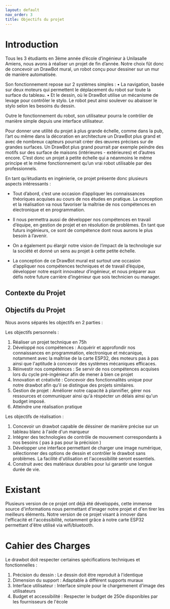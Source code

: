 ```yaml
---
layout: default
nav_order: 3
title: Objectifs du projet
---
```


# Introduction


Tous les 3 étudiants en 3ème année d’école d’ingénieur à Unilasalle Amiens, nous avons à réaliser un projet de fin d’année. Notre choix fût donc de concevoir un DrawBot mural, un robot conçu pour dessiner sur un mur de manière automatisée.

Son fonctionnement repose sur 2 systèmes simples :
•	La navigation, basée sur deux moteurs qui permettent le déplacement du robot sur toute la surface du tableau.
•	Et le dessin, où le DrawBot utilise un mécanisme de levage pour contrôler le stylo. Le robot peut ainsi soulever ou abaisser le stylo selon les besoins du dessin.

Outre le fonctionnement du robot, son utilisateur pourra le contrôler de manière simple depuis une interface utilisateur.

Pour donner une utilité du projet à plus grande échelle, comme dans la pub, l’art ou même dans la décoration en architecture un DrawBot plus grand et avec de nombreux capteurs pourrait créer des œuvres précises sur de grandes surfaces. Un DrawBot plus grand pourrait par exemple peindre des motifs sur des surface de maisons (intérieures - extérieures) et d’autres encore.
C’est donc un projet à petite échelle qui a néanmoins le même principe et le même fonctionnement qu’un vrai robot utilisable par des professionnels.

En tant qu’étudiants en ingénierie, ce projet présente donc plusieurs aspects intéressants :

  - Tout d’abord, c’est une occasion d’appliquer les connaissances théoriques acquises au cours de nos études en pratique. La conception et la réalisation va nous favoriser la maîtrise de nos compétences en électronique et en programmation.

  - Il nous permettra aussi de développer nos compétences en travail d’équipe, en gestion de projet et en résolution de problèmes. En tant que futurs ingénieurs, ce sont de compétence dont nous aurons le plus besoin à l’avenir.

  - On a également pu élargir notre vision de l’impact de la technologie sur la société et donné un sens au projet à cette petite échelle.

  - La conception de ce DrawBot mural est surtout une occasion d’appliquer nos compétences techniques et de travail d’équipe, développer notre esprit innovateur d’ingénieur, et nous préparer aux défis notre future carrière d’ingénieur que sois technicien ou manager.



## Contexte du Projet



## Objectifs du Projet

Nous avons séparés les objectifs en 2 parties :

Les objectifs personnels :

1. Réaliser un projet technique en 75h
2. Développé nos compétences : Acquérir et approfondir nos connaissances en programmation, electronique et mécanique, notamment avec la maîtrise de la carte ESP32, des moteurs pas à pas ainsi que l'aptitude à concevoir des systèmes mécaniques efficaces.
3. Réinvestir nos compétences : Se servir de nos compétences acquises lors du cycle pré-ingénieur afin de mener à bien ce projet
4. Innovation et créativité : Concevoir des fonctionnalités unique pour notre drawbot afin qu'il se distingue des projets similaires.
5. Gestion de projet : Améliorer notre capacité à plannifier, gérer nos ressources et communiquer ainsi qu'à réspécter un délais ainsi qu'un budget imposé.
6. Atteindre une réalisation pratique 


Les objectifs de réalisation :


1. Concevoir un drawbot capable de déssiner de manière précise sur un tableau blanc à l'aide d'un marqueur
2. Intégrer des technologies de contrôle de mouvement correspondants à nos besoins ( pas à pas pour la précision )
3. Développer une interface permettant de charger une image numérique, sélectionner des options de dessin et contrôler le drawbot sans problèmes. La facilité d'utilisation et l'accessibilité seront essentiels.
4. Construit avec des matériaux durables pour lui garantir une longue durée de vie.



# Existant

Plusieurs version de ce projet ont déjà été développés, cette immense source d'informations nous permettant d'imager notre projet et d'en tirer les meilleurs éléments. 
Notre version de ce projet visant à innover dans l'efficacité et l'accéssibilité, notamment grâce à notre carte ESP32 permettant d'être utilisé via wifi/bluetooth.

# Cahier des Charges

Le drawbot doit respecter certaines spécifications techniques et fonctionnelles :

1. Précision du dessin : Le dessin doit être reproduit à l'identique
2. Dimension du support : Adaptable à différent supports muraux
3. Interface utilisateur : Interface simple pour le chargemenent d'image des utilisateurs
4. Budget et accessibilité : Respecter le budget de 250e disponibles par les fournisseurs de l'école

